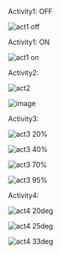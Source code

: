 
Activity1: OFF

![act1 off](https://user-images.githubusercontent.com/89644963/133625721-b31ea5ba-bbdf-4234-886f-d1d07cd2e864.png)

Activity1: ON

![act1 on](https://user-images.githubusercontent.com/89644963/133625883-3a3116bc-8b3b-4b55-af99-bcd3a38ceac7.png)

Activity2:

![act2](https://user-images.githubusercontent.com/89644963/133625998-f242f135-f51d-42e4-b0e8-41c77f0fbf1a.png)

![image](https://user-images.githubusercontent.com/89644963/133626084-a0e72674-7d96-4826-bdc5-edb742418e4e.png)

Activity3:

![act3 20%](https://user-images.githubusercontent.com/89644963/133626503-372338b0-9a30-4317-9118-a4b71e5fed34.png)

![act3 40%](https://user-images.githubusercontent.com/89644963/133626616-f0fd20c5-cb16-4a6b-8013-e4489501530d.png)

![act3 70%](https://user-images.githubusercontent.com/89644963/133626692-1cdf16eb-6072-4cfc-803f-f2bc1f364cff.png)

![act3 95%](https://user-images.githubusercontent.com/89644963/133626764-3d55569a-64ba-401c-98ed-39d1baed00fa.png)

Activity4:

![act4 20deg](https://user-images.githubusercontent.com/89644963/133626901-b84e6d50-b33f-49b1-88e0-f63fbe7a4b80.png)

![act4 25deg](https://user-images.githubusercontent.com/89644963/133626931-4d5fe611-dd32-459a-9169-3c214a2a647b.png)

![act4 33deg](https://user-images.githubusercontent.com/89644963/133626954-1928ab89-08e8-4685-8241-186bc5caa82e.png)








